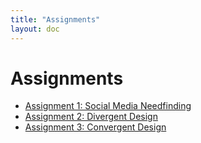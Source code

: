```yaml
---
title: "Assignments"
layout: doc
---
```


# Assignments

- [Assignment 1: Social Media Needfinding](./assignments/assignment1.md)
- [Assignment 2: Divergent Design](./assignments/assignment2.md)
- [Assignment 3: Convergent Design](./assignments/assignment3.md)